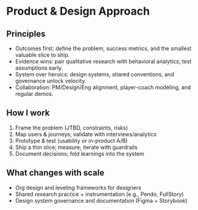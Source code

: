 # Product & Design Approach

## Principles
- Outcomes first: define the problem, success metrics, and the smallest valuable slice to ship.
- Evidence wins: pair qualitative research with behavioral analytics; test assumptions early.
- System over heroics: design systems, shared conventions, and governance unlock velocity.
- Collaboration: PM/Design/Eng alignment, player-coach modeling, and regular demos.

## How I work
1) Frame the problem (JTBD, constraints, risks)  
2) Map users & journeys; validate with interviews/analytics  
3) Prototype & test (usability or in-product A/B)  
4) Ship a thin slice; measure; iterate with guardrails  
5) Document decisions; fold learnings into the system

## What changes with scale
- Org design and leveling frameworks for designers
- Shared research practice + instrumentation (e.g., Pendo, FullStory)
- Design system governance and documentation (Figma + Storybook)